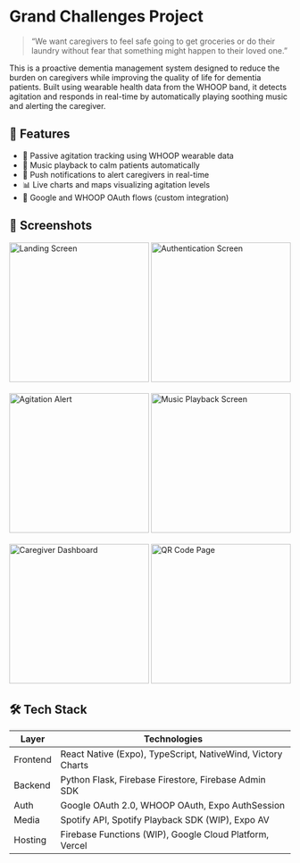 # Grand Challenges Project

> “We want caregivers to feel safe going to get groceries or do their laundry without fear that something might happen to their loved one.”

This is a proactive dementia management system designed to reduce the burden on caregivers while improving the quality of life for dementia patients. Built using wearable health data from the WHOOP band, it detects agitation and responds in real-time by automatically playing soothing music and alerting the caregiver.


## 📲 Features

- 🔄 Passive agitation tracking using WHOOP wearable data
- 🎵 Music playback to calm patients automatically
- 🔔 Push notifications to alert caregivers in real-time
- 📊 Live charts and maps visualizing agitation levels
- 🔐 Google and WHOOP OAuth flows (custom integration)

## 📸 Screenshots

<div align="left">
   <img src="public/screenshots/landing.png" alt="Landing Screen" width="250px"/>
   <img src="public/screenshots/auth.png" alt="Authentication Screen" width="250px"/>
   <br/><br/>
   <img src="public/screenshots/alert.png" alt="Agitation Alert" width="250px"/>
   <img src="public/screenshots/music.png" alt="Music Playback Screen" width="250px"/>
   <br/><br/>
   <img src="public/screenshots/dashboard.png" alt="Caregiver Dashboard" width="250px"/>
   <img src="public/screenshots/qr.png" alt="QR Code Page" width="250px"/>
</div>

## 🛠️ Tech Stack

| Layer    | Technologies                                                |
| -------- | ----------------------------------------------------------- |
| Frontend | React Native (Expo), TypeScript, NativeWind, Victory Charts |
| Backend  | Python Flask, Firebase Firestore, Firebase Admin SDK        |
| Auth     | Google OAuth 2.0, WHOOP OAuth, Expo AuthSession             |
| Media    | Spotify API, Spotify Playback SDK (WIP), Expo AV            |
| Hosting  | Firebase Functions (WIP), Google Cloud Platform, Vercel         |
